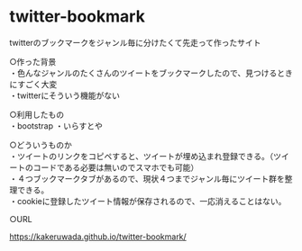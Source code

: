 # twitter-bookmark
twitterのブックマークをジャンル毎に分けたくて先走って作ったサイト

○作った背景  
・色んなジャンルのたくさんのツイートをブックマークしたので、見つけるときにすごく大変  
・twitterにそういう機能がない  

○利用したもの  
・bootstrap
・いらすとや

○どういうものか  
・ツイートのリンクをコピペすると、ツイートが埋め込まれ登録できる。（ツイートのコードである必要は無いのでスマホでも可能）  
・４つブックマークタブがあるので、現状４つまでジャンル毎にツイート群を整理できる。  
・cookieに登録したツイート情報が保存されるので、一応消えることはない。  

○URL  

https://kakeruwada.github.io/twitter-bookmark/
